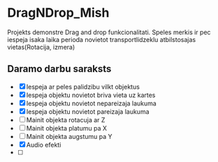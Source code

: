 # DragNDrop_Mish
Projekts demonstre Drag and drop funkcionalitati. Speles merkis ir pec iespeja isaka laika perioda novietot transportlidzeklu atbilstosajas vietas(Rotacija, izmera)


## Daramo darbu saraksts
- [x] Iespeja ar peles palidzibu vilkt objektus 
- [x] Iespeja objektu novietot briva vieta uz kartes
- [x] Iespeja objektu novietot nepareizaja laukuma
- [x] Iespeja objektu novietot pareizaja laukuma
- [ ] Mainit objekta rotacuja ar Z
- [ ] Mainit objekta platumu pa X
- [ ] Mainit objekta augstumu pa Y
- [x] Audio efekti
- [ ] 
